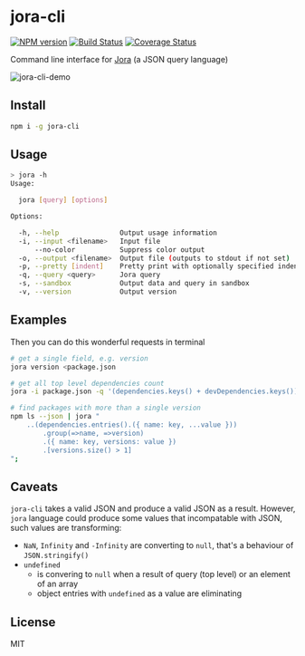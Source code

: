 # jora-cli

[![NPM version](https://img.shields.io/npm/v/jora-cli.svg)](https://www.npmjs.com/package/jora-cli)
[![Build Status](https://travis-ci.org/discoveryjs/jora-cli.svg?branch=master)](https://travis-ci.org/discoveryjs/jora-cli)
[![Coverage Status](https://coveralls.io/repos/github/discoveryjs/jora-cli/badge.svg?branch=master)](https://coveralls.io/github/discoveryjs/jora-cli?)

Command line interface for [Jora](https://github.com/discoveryjs/jora) (a JSON query language)

![jora-cli-demo](https://user-images.githubusercontent.com/270491/63531735-d4fd5980-c511-11e9-95ff-ed58dc94738a.gif)

## Install

```bash
npm i -g jora-cli
```

## Usage

```bash
> jora -h
Usage:

  jora [query] [options]

Options:

  -h, --help               Output usage information
  -i, --input <filename>   Input file
      --no-color           Suppress color output
  -o, --output <filename>  Output file (outputs to stdout if not set)
  -p, --pretty [indent]    Pretty print with optionally specified indentation (4 spaces by default)
  -q, --query <query>      Jora query
  -s, --sandbox            Output data and query in sandbox
  -v, --version            Output version
```

## Examples

Then you can do this wonderful requests in terminal
```bash
# get a single field, e.g. version
jora version <package.json

# get all top level dependencies count
jora -i package.json -q '(dependencies.keys() + devDependencies.keys()).size()'

# find packages with more than a single version
npm ls --json | jora "
    ..(dependencies.entries().({ name: key, ...value }))
        .group(=>name, =>version)
        .({ name: key, versions: value })
        .[versions.size() > 1]
";
```

## Caveats

`jora-cli` takes a valid JSON and produce a valid JSON as a result. However, `jora` language could produce some values that incompatable with JSON, such values are transforming:

- `NaN`, `Infinity` and `-Infinity` are converting to `null`, that's a behaviour of `JSON.stringify()`
- `undefined`
  - is convering to `null` when a result of query (top level) or an element of an array
  - object entries with `undefined` as a value are eliminating

## License

MIT

